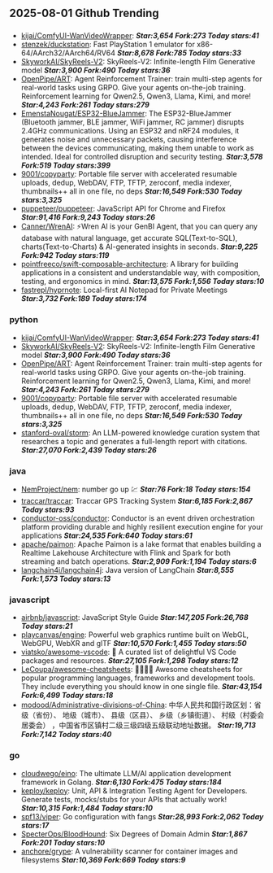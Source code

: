 ## 2025-08-01 Github Trending

### 
* [kijai/ComfyUI-WanVideoWrapper](https://github.com/kijai/ComfyUI-WanVideoWrapper):  ***Star:3,654 Fork:273 Today stars:41***
* [stenzek/duckstation](https://github.com/stenzek/duckstation): Fast PlayStation 1 emulator for x86-64/AArch32/AArch64/RV64 ***Star:8,678 Fork:785 Today stars:33***
* [SkyworkAI/SkyReels-V2](https://github.com/SkyworkAI/SkyReels-V2): SkyReels-V2: Infinite-length Film Generative model ***Star:3,900 Fork:490 Today stars:36***
* [OpenPipe/ART](https://github.com/OpenPipe/ART): Agent Reinforcement Trainer: train multi-step agents for real-world tasks using GRPO. Give your agents on-the-job training. Reinforcement learning for Qwen2.5, Qwen3, Llama, Kimi, and more! ***Star:4,243 Fork:261 Today stars:279***
* [EmenstaNougat/ESP32-BlueJammer](https://github.com/EmenstaNougat/ESP32-BlueJammer): The ESP32-BlueJammer (Bluetooth jammer, BLE jammer, WiFi jammer, RC jammer) disrupts 2.4GHz communications. Using an ESP32 and nRF24 modules, it generates noise and unnecessary packets, causing interference between the devices communicating, making them unable to work as intended. Ideal for controlled disruption and security testing. ***Star:3,578 Fork:519 Today stars:399***
* [9001/copyparty](https://github.com/9001/copyparty): Portable file server with accelerated resumable uploads, dedup, WebDAV, FTP, TFTP, zeroconf, media indexer, thumbnails++ all in one file, no deps ***Star:16,549 Fork:530 Today stars:3,325***
* [puppeteer/puppeteer](https://github.com/puppeteer/puppeteer): JavaScript API for Chrome and Firefox ***Star:91,416 Fork:9,243 Today stars:26***
* [Canner/WrenAI](https://github.com/Canner/WrenAI): ⚡️Wren AI is your GenBI Agent, that you can query any database with natural language, get accurate SQL(Text-to-SQL), charts(Text-to-Charts) & AI-generated insights in seconds. ***Star:9,225 Fork:942 Today stars:119***
* [pointfreeco/swift-composable-architecture](https://github.com/pointfreeco/swift-composable-architecture): A library for building applications in a consistent and understandable way, with composition, testing, and ergonomics in mind. ***Star:13,575 Fork:1,556 Today stars:10***
* [fastrepl/hyprnote](https://github.com/fastrepl/hyprnote): Local-first AI Notepad for Private Meetings ***Star:3,732 Fork:189 Today stars:174***

### python
* [kijai/ComfyUI-WanVideoWrapper](https://github.com/kijai/ComfyUI-WanVideoWrapper):  ***Star:3,654 Fork:273 Today stars:41***
* [SkyworkAI/SkyReels-V2](https://github.com/SkyworkAI/SkyReels-V2): SkyReels-V2: Infinite-length Film Generative model ***Star:3,900 Fork:490 Today stars:36***
* [OpenPipe/ART](https://github.com/OpenPipe/ART): Agent Reinforcement Trainer: train multi-step agents for real-world tasks using GRPO. Give your agents on-the-job training. Reinforcement learning for Qwen2.5, Qwen3, Llama, Kimi, and more! ***Star:4,243 Fork:261 Today stars:279***
* [9001/copyparty](https://github.com/9001/copyparty): Portable file server with accelerated resumable uploads, dedup, WebDAV, FTP, TFTP, zeroconf, media indexer, thumbnails++ all in one file, no deps ***Star:16,549 Fork:530 Today stars:3,325***
* [stanford-oval/storm](https://github.com/stanford-oval/storm): An LLM-powered knowledge curation system that researches a topic and generates a full-length report with citations. ***Star:27,070 Fork:2,439 Today stars:26***

### java
* [NemProject/nem](https://github.com/NemProject/nem): number go up 💹 ***Star:76 Fork:18 Today stars:154***
* [traccar/traccar](https://github.com/traccar/traccar): Traccar GPS Tracking System ***Star:6,185 Fork:2,867 Today stars:93***
* [conductor-oss/conductor](https://github.com/conductor-oss/conductor): Conductor is an event driven orchestration platform providing durable and highly resilient execution engine for your applications ***Star:24,535 Fork:640 Today stars:61***
* [apache/paimon](https://github.com/apache/paimon): Apache Paimon is a lake format that enables building a Realtime Lakehouse Architecture with Flink and Spark for both streaming and batch operations. ***Star:2,909 Fork:1,194 Today stars:6***
* [langchain4j/langchain4j](https://github.com/langchain4j/langchain4j): Java version of LangChain ***Star:8,555 Fork:1,573 Today stars:13***

### javascript
* [airbnb/javascript](https://github.com/airbnb/javascript): JavaScript Style Guide ***Star:147,205 Fork:26,768 Today stars:21***
* [playcanvas/engine](https://github.com/playcanvas/engine): Powerful web graphics runtime built on WebGL, WebGPU, WebXR and glTF ***Star:10,570 Fork:1,455 Today stars:50***
* [viatsko/awesome-vscode](https://github.com/viatsko/awesome-vscode): 🎨 A curated list of delightful VS Code packages and resources. ***Star:27,105 Fork:1,298 Today stars:12***
* [LeCoupa/awesome-cheatsheets](https://github.com/LeCoupa/awesome-cheatsheets): 👩‍💻👨‍💻 Awesome cheatsheets for popular programming languages, frameworks and development tools. They include everything you should know in one single file. ***Star:43,154 Fork:6,499 Today stars:18***
* [modood/Administrative-divisions-of-China](https://github.com/modood/Administrative-divisions-of-China): 中华人民共和国行政区划：省级（省份）、 地级（城市）、 县级（区县）、 乡级（乡镇街道）、 村级（村委会居委会） ，中国省市区镇村二级三级四级五级联动地址数据。 ***Star:19,713 Fork:7,142 Today stars:40***

### go
* [cloudwego/eino](https://github.com/cloudwego/eino): The ultimate LLM/AI application development framework in Golang. ***Star:6,130 Fork:475 Today stars:184***
* [keploy/keploy](https://github.com/keploy/keploy): Unit, API & Integration Testing Agent for Developers. Generate tests, mocks/stubs for your APIs that actually work! ***Star:10,315 Fork:1,484 Today stars:10***
* [spf13/viper](https://github.com/spf13/viper): Go configuration with fangs ***Star:28,993 Fork:2,062 Today stars:17***
* [SpecterOps/BloodHound](https://github.com/SpecterOps/BloodHound): Six Degrees of Domain Admin ***Star:1,867 Fork:201 Today stars:10***
* [anchore/grype](https://github.com/anchore/grype): A vulnerability scanner for container images and filesystems ***Star:10,369 Fork:669 Today stars:9***
